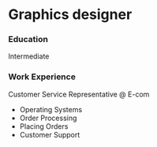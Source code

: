 # Graphics designer 

### Education
Intermediate 

### Work Experience 
Customer Service Representative @ E-com
- Operating Systems 
- Order Processing
- Placing Orders
- Customer Support
